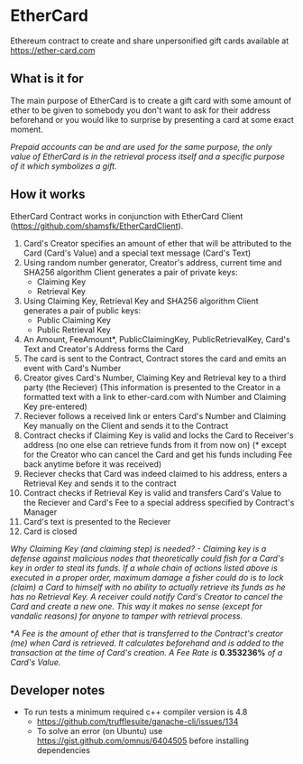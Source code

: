 # EtherCard
Ethereum contract to create and share unpersonified gift cards available at https://ether-card.com

## What is it for
The main purpose of EtherCard is to create a gift card with some amount of ether to be given to somebody you don't want to ask for their address beforehand or you would like to surprise by presenting a card at some exact moment.

_Prepaid accounts can be and are used for the same purpose, the only value of EtherCard is in the retrieval process itself and a specific purpose of it which symbolizes a gift._

## How it works
EtherCard Contract works in conjunction with EtherCard Client (https://github.com/shamsfk/EtherCardClient).

1. Card's Creator specifies an amount of ether that will be attributed to the Card (Card's Value) and a special text message (Card's Text)
2. Using random number generator, Creator's address, current time and SHA256 algorithm Client generates a pair of private keys:
    * Claiming Key
    * Retrieval Key
3. Using Claiming Key, Retrieval Key and SHA256 algorithm Client generates a pair of public keys:
    * Public Claiming Key
    * Public Retrieval Key
4. An Amount, FeeAmount*, PublicClaimingKey, PublicRetrievalKey, Card's Text and Creator's Address forms the Card
5. The card is sent to the Contract, Contract stores the card and emits an event with Card's Number
6. Creator gives Card's Number, Claiming Key and Retrieval key to a third party (the Reciever) (This information is presented to the Creator in a formatted text with a link to ether-card.com with Number and Claiming Key pre-entered)
7. Reciever follows a received link or enters Card's Number and Claiming Key manually on the Client and sends it to the Contract
8. Contract checks if Claiming Key is valid and locks the Card to Receiver's address (no one else can retrieve funds from it from now on) (* except for the Creator who can cancel the Card and get his funds including Fee back anytime before it was received)
9. Reciever checks that Card was indeed claimed to his address, enters a Retrieval Key and sends it to the contract
10. Contract checks if Retrieval Key is valid and transfers Card's Value to the Reciever and Card's Fee to a special address specified by Contract's Manager
11. Card's text is presented to the Reciever
12. Card is closed

_Why Claiming Key (and claiming step) is needed? - Claiming key is a defense against malicious nodes that theoretically could fish for a Card's key in order to steal its funds. If a whole chain of actions listed above is executed in a proper order, maximum damage a fisher could do is to lock (claim) a Card to himself with no ability to actually retrieve its funds as he has no Retrieval Key. A receiver could notify Card's Creator to cancel the Card and create a new one. This way it makes no sense (except for vandalic reasons) for anyone to tamper with retrieval process._

*_A Fee is the amount of ether that is transferred to the Contract's creator (me) when Card is retrieved. It calculates beforehand and is added to the transaction at the time of Card's creation. A Fee Rate is_ **0.353236%** _of a Card's Value._

## Developer notes
* To run tests a minimum required c++ compiler version is 4.8
    * https://github.com/trufflesuite/ganache-cli/issues/134
    * To solve an error (on Ubuntu) use https://gist.github.com/omnus/6404505 before installing dependencies
